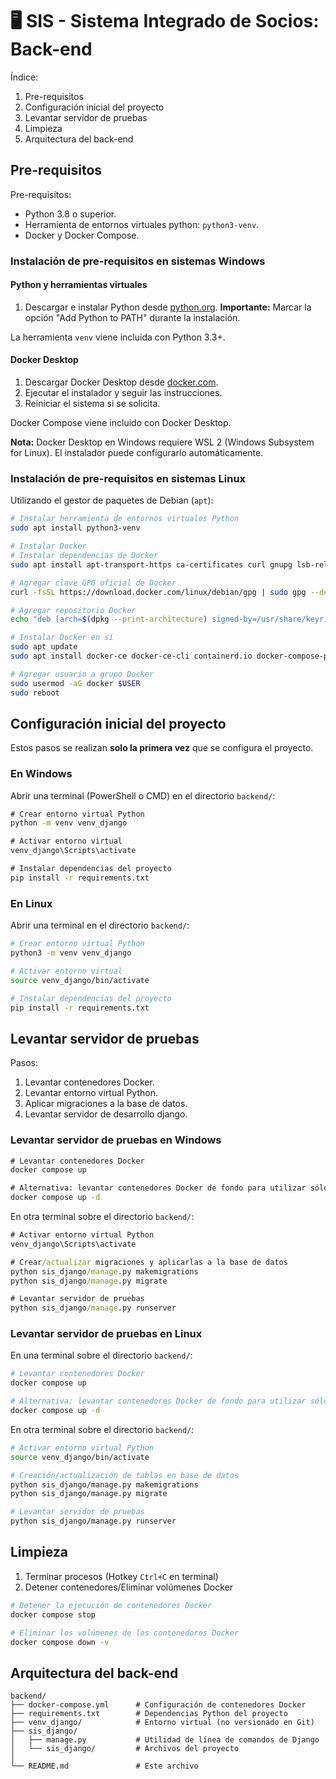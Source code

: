 # 🖥️ SIS - Sistema Integrado de Socios: Back-end

Índice:

1. Pre-requisitos
2. Configuración inicial del proyecto
3. Levantar servidor de pruebas
4. Limpieza
5. Arquitectura del back-end

## Pre-requisitos

Pre-requisitos:

- Python 3.8 o superior.
- Herramienta de entornos virtuales python: `python3-venv`.
- Docker y Docker Compose.

### Instalación de pre-requisitos en sistemas Windows

#### Python y herramientas virtuales

1. Descargar e instalar Python desde [python.org](https://www.python.org/downloads/). **Importante:** Marcar la opción "Add Python to PATH" durante la instalación.

La herramienta `venv` viene incluida con Python 3.3+.

#### Docker Desktop

1. Descargar Docker Desktop desde [docker.com](https://www.docker.com/products/docker-desktop/).
2. Ejecutar el instalador y seguir las instrucciones.
3. Reiniciar el sistema si se solicita.

Docker Compose viene incluido con Docker Desktop.

**Nota:** Docker Desktop en Windows requiere WSL 2 (Windows Subsystem for Linux). El instalador puede configurarlo automáticamente.

### Instalación de pre-requisitos en sistemas Linux

Utilizando el gestor de paquetes de Debian (`apt`):

```bash
# Instalar herramienta de entornos virtuales Python
sudo apt install python3-venv

# Instalar Docker
# Instalar dependencias de Docker
sudo apt install apt-transport-https ca-certificates curl gnupg lsb-release

# Agregar clave GPG oficial de Docker
curl -fsSL https://download.docker.com/linux/debian/gpg | sudo gpg --dearmor -o /usr/share/keyrings/docker-archive-keyring.gpg

# Agregar repositorio Docker
echo "deb [arch=$(dpkg --print-architecture) signed-by=/usr/share/keyrings/docker-archive-keyring.gpg] https://download.docker.com/linux/debian $(lsb_release -cs) stable" | sudo tee /etc/apt/sources.list.d/docker.list > /dev/null

# Instalar Docker en sí
sudo apt update
sudo apt install docker-ce docker-ce-cli containerd.io docker-compose-plugin

# Agregar usuario a grupo Docker
sudo usermod -aG docker $USER
sudo reboot
```

## Configuración inicial del proyecto

Estos pasos se realizan **solo la primera vez** que se configura el proyecto.

### En Windows

Abrir una terminal (PowerShell o CMD) en el directorio `backend/`:

```cmd
# Crear entorno virtual Python
python -m venv venv_django

# Activar entorno virtual
venv_django\Scripts\activate

# Instalar dependencias del proyecto
pip install -r requirements.txt
```

### En Linux

Abrir una terminal en el directorio `backend/`:

```bash
# Crear entorno virtual Python
python3 -m venv venv_django

# Activar entorno virtual
source venv_django/bin/activate

# Instalar dependencias del proyecto
pip install -r requirements.txt
```

## Levantar servidor de pruebas

Pasos:

1. Levantar contenedores Docker.
2. Levantar entorno virtual Python.
3. Aplicar migraciones a la base de datos.
4. Levantar servidor de desarrollo django.

### Levantar servidor de pruebas en Windows

```cmd
# Levantar contenedores Docker
docker compose up

# Alternativa: levantar contenedores Docker de fondo para utilizar sólo una terminal
docker compose up -d
```

En otra terminal sobre el directorio `backend/`:

```cmd
# Activar entorno virtual Python
venv_django\Scripts\activate

# Crear/actualizar migraciones y aplicarlas a la base de datos
python sis_django/manage.py makemigrations
python sis_django/manage.py migrate

# Levantar servidor de pruebas
python sis_django/manage.py runserver
```

### Levantar servidor de pruebas en Linux

En una terminal sobre el directorio `backend/`:

```bash
# Levantar contenedores Docker
docker compose up

# Alternativa: levantar contenedores Docker de fondo para utilizar sólo una terminal
docker compose up -d
```

En otra terminal sobre el directorio `backend/`:

```bash
# Activar entorno virtual Python
source venv_django/bin/activate

# Creación/actualización de tablas en base de datos
python sis_django/manage.py makemigrations
python sis_django/manage.py migrate

# Levantar servidor de pruebas
python sis_django/manage.py runserver
```

## Limpieza

1. Terminar procesos (Hotkey `Ctrl+C` en terminal)
2. Detener contenedores/Eliminar volúmenes Docker

```bash
# Detener la ejecución de contenedores Docker
docker compose stop

# Eliminar los volúmenes de los contenedores Docker
docker compose down -v
```

## Arquitectura del back-end

```
backend/
├── docker-compose.yml      # Configuración de contenedores Docker
├── requirements.txt        # Dependencias Python del proyecto
├── venv_django/            # Entorno virtual (no versionado en Git)
├── sis_django/
│   ├── manage.py           # Utilidad de línea de comandos de Django
│   └── sis_django/         # Archivos del proyecto
│
└── README.md               # Este archivo
```